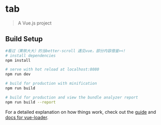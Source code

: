 # tab

> A Vue.js project

## Build Setup

``` bash
#看过（黄轶大大）的当better-scroll 遇见vue，部分内容借鉴><!
# install dependencies
npm install

# serve with hot reload at localhost:8080
npm run dev

# build for production with minification
npm run build

# build for production and view the bundle analyzer report
npm run build --report
```

For a detailed explanation on how things work, check out the [guide](http://vuejs-templates.github.io/webpack/) and [docs for vue-loader](http://vuejs.github.io/vue-loader).
